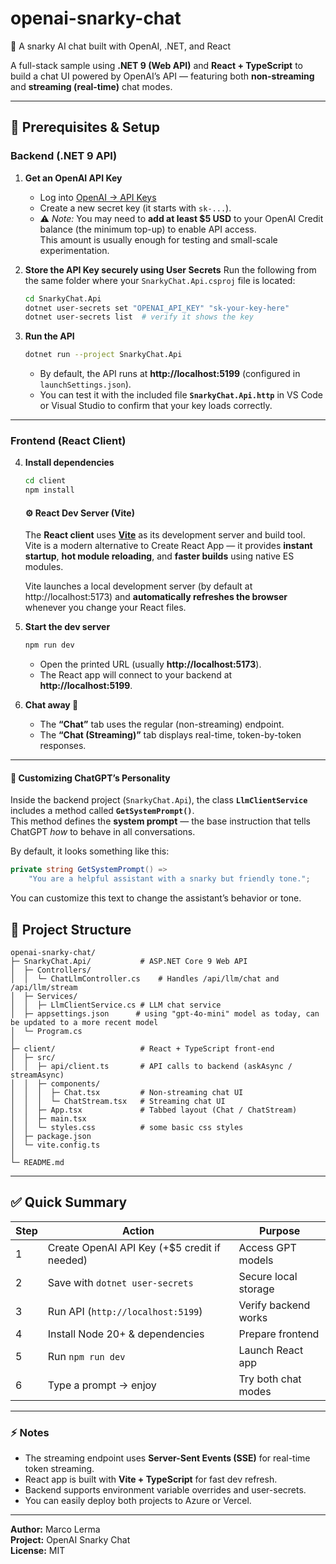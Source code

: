 # openai-snarky-chat
🧠 A snarky AI chat built with OpenAI, .NET, and React

A full-stack sample using **.NET 9 (Web API)** and **React + TypeScript** to build a chat UI powered by OpenAI’s API — featuring both **non-streaming** and **streaming (real-time)** chat modes.

---

## 🧰 Prerequisites & Setup

### **Backend (.NET 9 API)**

1. **Get an OpenAI API Key**
   - Log into [OpenAI → API Keys](https://platform.openai.com/account/api-keys)
   - Create a new secret key (it starts with `sk-...`).
   - ⚠️ *Note:* You may need to **add at least $5 USD** to your OpenAI Credit balance (the minimum top-up) to enable API access.  
     This amount is usually enough for testing and small-scale experimentation.

2. **Store the API Key securely using User Secrets**
   Run the following from the same folder where your `SnarkyChat.Api.csproj` file is located:

   ```bash
   cd SnarkyChat.Api
   dotnet user-secrets set "OPENAI_API_KEY" "sk-your-key-here"
   dotnet user-secrets list  # verify it shows the key
   ```

3. **Run the API**
   ```bash
   dotnet run --project SnarkyChat.Api
   ```
   - By default, the API runs at **http://localhost:5199** (configured in `launchSettings.json`).
   - You can test it with the included file **`SnarkyChat.Api.http`** in VS Code or Visual Studio to confirm that your key loads correctly.

---

### **Frontend (React Client)**

4. **Install dependencies**
   ```bash
   cd client
   npm install
   ```
   #### ⚙️ React Dev Server (Vite)
   
   The **React client** uses **[Vite](https://vitejs.dev/)** as its development server and build tool.  
   Vite is a modern alternative to Create React App — it provides **instant startup**, **hot module reloading**, and **faster builds** using native ES modules.
   
   Vite launches a local development server (by default at http://localhost:5173) and **automatically refreshes the browser** whenever you change your React files.

5. **Start the dev server**
   ```bash
   npm run dev
   ```
   - Open the printed URL (usually **http://localhost:5173**).
   - The React app will connect to your backend at **http://localhost:5199**.

6. **Chat away 💬**
   - The **“Chat”** tab uses the regular (non-streaming) endpoint.
   - The **“Chat (Streaming)”** tab displays real-time, token-by-token responses.

---


#### 💬 Customizing ChatGPT’s Personality

Inside the backend project (`SnarkyChat.Api`), the class **`LlmClientService`** includes a method called **`GetSystemPrompt()`**.  
This method defines the **system prompt** — the base instruction that tells ChatGPT *how* to behave in all conversations.

By default, it looks something like this:
```csharp
private string GetSystemPrompt() => 
    "You are a helpful assistant with a snarky but friendly tone.";
```
You can customize this text to change the assistant’s behavior or tone.

## 🧱 Project Structure

```
openai-snarky-chat/
├─ SnarkyChat.Api/           # ASP.NET Core 9 Web API
│  ├─ Controllers/
│  │  └─ ChatLlmController.cs    # Handles /api/llm/chat and /api/llm/stream
│  ├─ Services/
│  │  ├─ LlmClientService.cs # LLM chat service
│  ├─ appsettings.json      # using "gpt-4o-mini" model as today, can be updated to a more recent model
│  └─ Program.cs
│
├─ client/                   # React + TypeScript front-end
│  ├─ src/
│  │  ├─ api/client.ts       # API calls to backend (askAsync / streamAsync)
│  │  ├─ components/
│  │  │  ├─ Chat.tsx         # Non-streaming chat UI
│  │  │  └─ ChatStream.tsx   # Streaming chat UI
│  │  ├─ App.tsx             # Tabbed layout (Chat / ChatStream)
│  │  ├─ main.tsx
│  │  └─ styles.css          # some basic css styles
│  ├─ package.json
│  └─ vite.config.ts
│
└─ README.md
```

---

## ✅ Quick Summary

| Step | Action | Purpose |
|------|---------|----------|
| 1 | Create OpenAI API Key (+$5 credit if needed) | Access GPT models |
| 2 | Save with `dotnet user-secrets` | Secure local storage |
| 3 | Run API (`http://localhost:5199`) | Verify backend works |
| 4 | Install Node 20+ & dependencies | Prepare frontend |
| 5 | Run `npm run dev` | Launch React app |
| 6 | Type a prompt → enjoy | Try both chat modes |

---

### ⚡ Notes
- The streaming endpoint uses **Server-Sent Events (SSE)** for real-time token streaming.
- React app is built with **Vite + TypeScript** for fast dev refresh.
- Backend supports environment variable overrides and user-secrets.
- You can easily deploy both projects to Azure or Vercel.

---

**Author:** Marco Lerma  
**Project:** OpenAI Snarky Chat  
**License:** MIT
